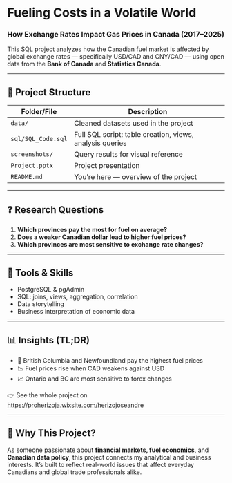 # Fueling Costs in a Volatile World  
### How Exchange Rates Impact Gas Prices in Canada (2017–2025)

This SQL project analyzes how the Canadian fuel market is affected by global exchange rates — specifically USD/CAD and CNY/CAD — using open data from the **Bank of Canada** and **Statistics Canada**.

---

## 📁 Project Structure

| Folder/File         | Description                                               |
|---------------------|-----------------------------------------------------------|
| `data/`             | Cleaned datasets used in the project                      |
| `sql/SQL_Code.sql`  | Full SQL script: table creation, views, analysis queries  |
| `screenshots/`      | Query results for visual reference                        |
| `Project.pptx`      | Project presentation                                      |
| `README.md`         | You’re here — overview of the project                     |

---

## ❓ Research Questions

1. **Which provinces pay the most for fuel on average?**  
2. **Does a weaker Canadian dollar lead to higher fuel prices?**  
3. **Which provinces are most sensitive to exchange rate changes?**  

---

## 🧠 Tools & Skills

- PostgreSQL & pgAdmin  
- SQL: joins, views, aggregation, correlation  
- Data storytelling  
- Business interpretation of economic data  

---

## 📊 Insights (TL;DR)

- 📍 British Columbia and Newfoundland pay the highest fuel prices  
- 📉 Fuel prices rise when CAD weakens against USD  
- 📈 Ontario and BC are most sensitive to forex changes  

👉 See the whole project on https://proherizoja.wixsite.com/herizojoseandre

---

## 🧠 Why This Project?

As someone passionate about **financial markets, fuel economics**, and **Canadian data policy**, this project connects my analytical and business interests. It’s built to reflect real-world issues that affect everyday Canadians and global trade professionals alike.
